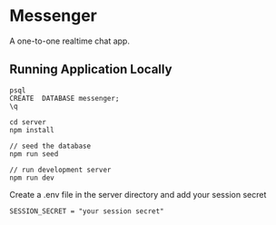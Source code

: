 # Messenger

A one-to-one realtime chat app.

## Running Application Locally

```
psql
CREATE  DATABASE messenger;
\q

cd server
npm install

// seed the database
npm run seed

// run development server
npm run dev
```

Create a .env file in the server directory and add your session secret

```
SESSION_SECRET = "your session secret"
```
